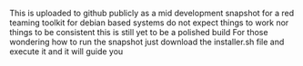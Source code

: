This is uploaded to github publicly as a mid development snapshot for a red teaming toolkit for debian based systems 
do not expect things to work nor things to be consistent this is still yet to be a polished build
For those wondering how to run the snapshot just download the installer.sh file and execute it and it will guide you
